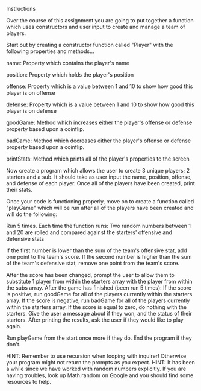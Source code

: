 Instructions



Over the course of this assignment you are going to put together a function which uses constructors and user input to create and manage a team of players.

Start out by creating a constructor function called "Player" with the following properties and methods...



name: Property which contains the player's name

position: Property which holds the player's position

offense: Property which is a value between 1 and 10 to show how good this player is on offense

defense: Property which is a value between 1 and 10 to show how good this player is on defense

goodGame: Method which increases either the player's offense or defense property based upon a coinflip.

badGame: Method which decreases either the player's offense or defense property based upon a coinflip.

printStats: Method which prints all of the player's properties to the screen


Now create a program which allows the user to create 3 unique players; 2 starters and a sub. It should take as user input the name, position, offense, and defense of each player.
Once all of the players have been created, print their stats.

Once your code is functioning properly, move on to create a function called "playGame" which will be run after all of the players have been created and will do the following:


Run 5 times. Each time the function runs:
Two random numbers between 1 and 20 are rolled and compared against the starters' offensive and defensive stats


If the first number is lower than the sum of the team's offensive stat, add one point to the team's score.
If the second number is higher than the sum of the team's defensive stat, remove one point from the team's score.


After the score has been changed, prompt the user to allow them to substitute 1 player from within the starters array with the player from within the subs array.
After the game has finished (been run 5 times):
If the score is positive, run goodGame for all of the players currently within the starters array.
If the score is negative, run badGame for all of the players currently within the starters array.
If the score is equal to zero, do nothing with the starters.
Give the user a message about if they won, and the status of their starters.
After printing the results, ask the user if they would like to play again.


Run playGame from the start once more if they do.
End the program if they don't.




HINT: Remember to use recursion when looping with inquirer! Otherwise your program might not return the prompts as you expect.
HINT: It has been a while since we have worked with random numbers explicitly. If you are having troubles, look up Math.random on Google and you should find some resources to help.